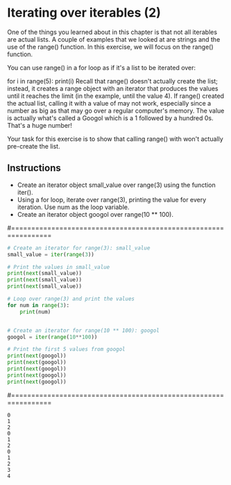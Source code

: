# Iterating over iterables (2)
One of the things you learned about in this chapter is that not all iterables are actual lists. A couple of examples that we looked at are strings and the use of the range() function. In this exercise, we will focus on the range() function.

You can use range() in a for loop as if it's a list to be iterated over:

for i in range(5):
    print(i)
Recall that range() doesn't actually create the list; instead, it creates a range object with an iterator that produces the values until it reaches the limit (in the example, until the value 4). If range() created the actual list, calling it with a value of 
 may not work, especially since a number as big as that may go over a regular computer's memory. The value 
 is actually what's called a Googol which is a 1 followed by a hundred 0s. That's a huge number!

Your task for this exercise is to show that calling range() with 
 won't actually pre-create the list.

## Instructions

* Create an iterator object small_value over range(3) using the function iter().
* Using a for loop, iterate over range(3), printing the value for every iteration. Use num as the loop variable.
* Create an iterator object googol over range(10 ** 100).

#================================================================

``` python
# Create an iterator for range(3): small_value
small_value = iter(range(3))

# Print the values in small_value
print(next(small_value))
print(next(small_value))
print(next(small_value))

# Loop over range(3) and print the values
for num in range(3):
    print(num)


# Create an iterator for range(10 ** 100): googol
googol = iter(range(10**100))

# Print the first 5 values from googol
print(next(googol))
print(next(googol))
print(next(googol))
print(next(googol))
print(next(googol))


```

#================================================================

``` output
0
1
2
0
1
2
0
1
2
3
4

```